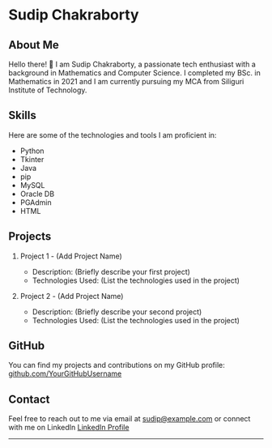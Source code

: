 # Sudip Chakraborty


## About Me

Hello there! 👋 I am Sudip Chakraborty, a passionate tech enthusiast with a background in Mathematics and Computer Science. I completed my BSc. in Mathematics in 2021 and I am currently pursuing my MCA from Siliguri Institute of Technology.

## Skills

Here are some of the technologies and tools I am proficient in:

- Python
- Tkinter
- Java
- pip
- MySQL
- Oracle DB
- PGAdmin
- HTML

## Projects

1. Project 1 - (Add Project Name)
   - Description: (Briefly describe your first project)
   - Technologies Used: (List the technologies used in the project)

2. Project 2 - (Add Project Name)
   - Description: (Briefly describe your second project)
   - Technologies Used: (List the technologies used in the project)

## GitHub

You can find my projects and contributions on my GitHub profile: [github.com/YourGitHubUsername](https://github.com/YourGitHubUsername)

## Contact

Feel free to reach out to me via email at sudip@example.com or connect with me on LinkedIn [LinkedIn Profile](https://www.linkedin.com/in/sudipchakraborty)

---
